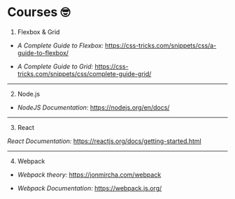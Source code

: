 # **Courses** 🤓

1. Flexbox & Grid

* _A Complete Guide to Flexbox:_ https://css-tricks.com/snippets/css/a-guide-to-flexbox/

* _A Complete Guide to Grid:_ https://css-tricks.com/snippets/css/complete-guide-grid/

***

2. Node.js

* _NodeJS Documentation_: https://nodejs.org/en/docs/

***

3. React 

_React Documentation:_ https://reactjs.org/docs/getting-started.html

***

4. Webpack

* _Webpack theory:_ https://jonmircha.com/webpack

* _Webpack Documentation:_ https://webpack.js.org/